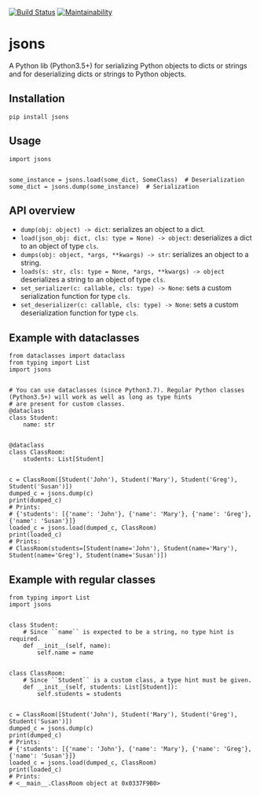 [![Build Status](https://travis-ci.org/ramonhagenaars/geomodels.svg?branch=master)](https://travis-ci.org/ramonhagenaars/jsons)
[![Maintainability](https://api.codeclimate.com/v1/badges/17d997068b3387c2f2c3/maintainability)](https://codeclimate.com/github/ramonhagenaars/jsons/maintainability)

# jsons
A Python lib (Python3.5+) for serializing Python objects to dicts or strings and for 
deserializing dicts or strings to Python objects.

## Installation

```
pip install jsons
```

## Usage
```
import jsons


some_instance = jsons.load(some_dict, SomeClass)  # Deserialization
some_dict = jsons.dump(some_instance)  # Serialization
```

## API overview
* ``dump(obj: object) -> dict``: serializes an object to a dict.
* ``load(json_obj: dict, cls: type = None) -> object``: deserializes a dict to an object of type ``cls``.
* ``dumps(obj: object, *args, **kwargs) -> str``: serializes an object to a string.
* ``loads(s: str, cls: type = None, *args, **kwargs) -> object`` deserializes a string to an object of type ``cls``.
* ``set_serializer(c: callable, cls: type) -> None``: sets a custom serialization function for type ``cls``.
* ``set_deserializer(c: callable, cls: type) -> None``: sets a custom deserialization function for type ``cls``.

## Example with dataclasses
```
from dataclasses import dataclass
from typing import List
import jsons


# You can use dataclasses (since Python3.7). Regular Python classes (Python3.5+) will work as well as long as type hints
# are present for custom classes.
@dataclass
class Student:
    name: str


@dataclass
class ClassRoom:
    students: List[Student]


c = ClassRoom([Student('John'), Student('Mary'), Student('Greg'), Student('Susan')])
dumped_c = jsons.dump(c)
print(dumped_c)
# Prints:
# {'students': [{'name': 'John'}, {'name': 'Mary'}, {'name': 'Greg'}, {'name': 'Susan'}]}
loaded_c = jsons.load(dumped_c, ClassRoom)
print(loaded_c)
# Prints:
# ClassRoom(students=[Student(name='John'), Student(name='Mary'), Student(name='Greg'), Student(name='Susan')])

```

## Example with regular classes
```
from typing import List
import jsons


class Student:
    # Since ``name`` is expected to be a string, no type hint is required.
    def __init__(self, name):
        self.name = name


class ClassRoom:
    # Since ``Student`` is a custom class, a type hint must be given.
    def __init__(self, students: List[Student]):
        self.students = students


c = ClassRoom([Student('John'), Student('Mary'), Student('Greg'), Student('Susan')])
dumped_c = jsons.dump(c)
print(dumped_c)
# Prints:
# {'students': [{'name': 'John'}, {'name': 'Mary'}, {'name': 'Greg'}, {'name': 'Susan'}]}
loaded_c = jsons.load(dumped_c, ClassRoom)
print(loaded_c)
# Prints:
# <__main__.ClassRoom object at 0x0337F9B0>

```
